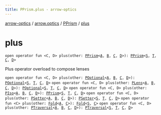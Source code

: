 ```yaml
---
title: PPrism.plus - arrow-optics
---
```


[arrow-optics](../../index.html) / [arrow.optics](../index.html) / [PPrism](index.html) / [plus](./plus.html)

# plus

`open operator fun <C, D> plus(other: `[`PPrism`](index.html)`<`[`A`](index.html#A)`, `[`B`](index.html#B)`, `[`C`](plus.html#C)`, `[`D`](plus.html#D)`>): `[`PPrism`](index.html)`<`[`S`](index.html#S)`, `[`T`](index.html#T)`, `[`C`](plus.html#C)`, `[`D`](plus.html#D)`>`

Plus operator overload to compose lenses

`open operator fun <C, D> plus(other: `[`POptional`](../-p-optional/index.html)`<`[`A`](index.html#A)`, `[`B`](index.html#B)`, `[`C`](plus.html#C)`, `[`D`](plus.html#D)`>): `[`POptional`](../-p-optional/index.html)`<`[`S`](index.html#S)`, `[`T`](index.html#T)`, `[`C`](plus.html#C)`, `[`D`](plus.html#D)`>`
`open operator fun <C, D> plus(other: `[`PLens`](../-p-lens/index.html)`<`[`A`](index.html#A)`, `[`B`](index.html#B)`, `[`C`](plus.html#C)`, `[`D`](plus.html#D)`>): `[`POptional`](../-p-optional/index.html)`<`[`S`](index.html#S)`, `[`T`](index.html#T)`, `[`C`](plus.html#C)`, `[`D`](plus.html#D)`>`
`open operator fun <C, D> plus(other: `[`PIso`](../-p-iso/index.html)`<`[`A`](index.html#A)`, `[`B`](index.html#B)`, `[`C`](plus.html#C)`, `[`D`](plus.html#D)`>): `[`PPrism`](index.html)`<`[`S`](index.html#S)`, `[`T`](index.html#T)`, `[`C`](plus.html#C)`, `[`D`](plus.html#D)`>`
`open operator fun <C, D> plus(other: `[`PSetter`](../-p-setter/index.html)`<`[`A`](index.html#A)`, `[`B`](index.html#B)`, `[`C`](plus.html#C)`, `[`D`](plus.html#D)`>): `[`PSetter`](../-p-setter/index.html)`<`[`S`](index.html#S)`, `[`T`](index.html#T)`, `[`C`](plus.html#C)`, `[`D`](plus.html#D)`>`
`open operator fun <C> plus(other: `[`Fold`](../-fold/index.html)`<`[`A`](index.html#A)`, `[`C`](plus.html#C)`>): `[`Fold`](../-fold/index.html)`<`[`S`](index.html#S)`, `[`C`](plus.html#C)`>`
`open operator fun <C, D> plus(other: `[`PTraversal`](../-p-traversal/index.html)`<`[`A`](index.html#A)`, `[`B`](index.html#B)`, `[`C`](plus.html#C)`, `[`D`](plus.html#D)`>): `[`PTraversal`](../-p-traversal/index.html)`<`[`S`](index.html#S)`, `[`T`](index.html#T)`, `[`C`](plus.html#C)`, `[`D`](plus.html#D)`>`